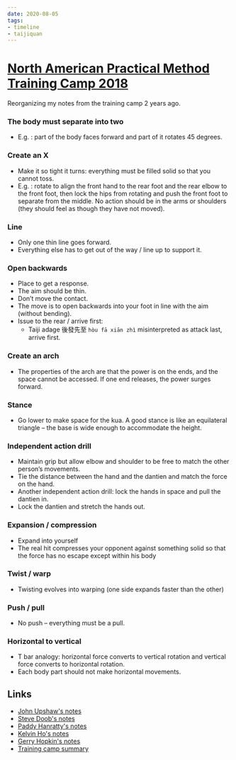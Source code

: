 ```yaml
---
date: 2020-08-05
tags:
- timeline
- taijiquan
---
```


# [North American Practical Method Training Camp 2018](http://practicalmethod.com/2018/08/north-american-practical-method-training-camp-2018-notes-by-edward-liaw/)

Reorganizing my notes from the training camp 2 years ago.

### The body must separate into two
* E.g. <jingangdaodui>: part of the body faces forward and part of it rotates 45 degrees.

### Create an X
* Make it so tight it turns: everything must be filled solid so that you cannot toss.
* E.g. <liufengsibi>: rotate to align the front hand to the rear foot and the rear elbow to the front foot, then lock the hips from rotating and push the front foot to separate from the middle. No action should be in the arms or shoulders (they should feel as though they have not moved).

### Line
* Only one thin line goes forward.
* Everything else has to get out of the way / line up to support it.

### Open backwards
* Place to get a response.
* The aim should be thin.
* Don’t move the contact.
* The move is to open backwards into your foot in line with the aim (without bending).
* Issue to the rear / arrive first:
    * Taiji adage 後發先至 `hòu fā xiān zhì` misinterpreted as attack last, arrive first.

### Create an arch
* The properties of the arch are that the power is on the ends, and the space cannot be accessed. If one end releases, the power surges forward.

### Stance
* Go lower to make space for the kua. A good stance is like an equilateral triangle – the base is wide enough to accommodate the height.

### Independent action drill
* Maintain grip but allow elbow and shoulder to be free to match the other person’s movements.
* Tie the distance between the hand and the dantien and match the force on the hand.
* Another independent action drill: lock the hands in space and pull the dantien in.
* Lock the dantien and stretch the hands out.

### Expansion / compression
* Expand into yourself
* The real hit compresses your opponent against something solid so that the force has no escape except within his body

### Twist / warp
* Twisting evolves into warping (one side expands faster than the other)

### Push / pull
* No push – everything must be a pull.

### Horizontal to vertical
* T bar analogy: horizontal force converts to vertical rotation and vertical force converts to horizontal rotation.
* Each body part should not make horizontal movements.

## Links
* [John Upshaw's notes](http://practicalmethod.com/2018/08/north-american-practical-method-training-camp-2018-notes/)
* [Steve Doob's notes](http://practicalmethod.com/2018/08/napmtc2018-notes-steve-doob/)
* [Paddy Hanratty's notes](http://practicalmethod.com/2018/08/north-american-chen-style-practical-method-training-camp-2018-notes-3/)
* [Kelvin Ho's notes](http://practicalmethod.com/2018/08/notes-for-north-american-practical-method-training-camp-by-kelvin-ho/)
* [Gerry Hopkin's notes](http://practicalmethod.com/2018/08/notes-for-north-american-training-camp-by-gerry-hopkins/)
* [Training camp summary](http://practicalmethod.com/2018/08/big-trouble-in-little-iowa/)

